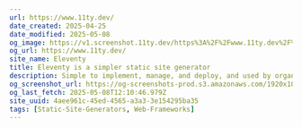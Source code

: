 ```yaml
---
url: https://www.11ty.dev/
date_created: 2025-04-25
date_modified: 2025-05-08
og_image: https://v1.screenshot.11ty.dev/https%3A%2F%2Fwww.11ty.dev%2F%3Fcache%3D1/opengraph/
og_url: https://www.11ty.dev/
site_name: Eleventy
title: Eleventy is a simpler static site generator
description: Simple to implement, manage, and deploy, and used by organizations at scale who want simplicity for site generation.
og_screenshot_url: https://og-screenshots-prod.s3.amazonaws.com/1920x1080/80/false/74b37fda40cfa41826eb9a03c07b0275646ad7792f7610692a2ef8e8328aafaa.jpeg
og_last_fetch: 2025-05-08T12:10:46.979Z
site_uuid: 4aee961c-45ed-4565-a3a3-3e154295ba35
tags: [Static-Site-Generators, Web-Frameworks]
---
```


